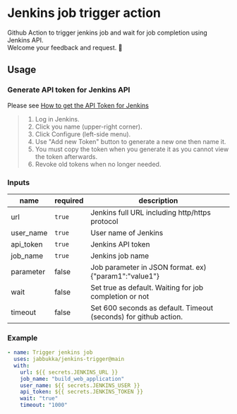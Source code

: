 # Jenkins job trigger action
Github Action to trigger jenkins job and wait for job completion using Jenkins API.  
Welcome your feedback and request. :open_hands:

## Usage
### Generate API token for Jenkins API
Please see [How to get the API Token for Jenkins](https://stackoverflow.com/questions/45466090/how-to-get-the-api-token-for-jenkins)
> 1. Log in Jenkins.
> 2. Click you name (upper-right corner).
> 3. Click Configure (left-side menu).
> 4. Use "Add new Token" button to generate a new one then name it.
> 5. You must copy the token when you generate it as you cannot view the token afterwards.
> 6. Revoke old tokens when no longer needed. 
### Inputs
| name | required | description |
| ---- | -------- | ----------- |
| url  | `true`   | Jenkins full URL including http/https protocol |
| user_name | `true` | User name of Jenkins |
| api_token | `true` | Jenkins API token |
| job_name | `true` | Jenkins job name |
| parameter | false | Job parameter in JSON format. ex) {"param1":"value1"} |
| wait | false | Set true as default. Waiting for job completion or not |
| timeout | false | Set 600 seconds as default. Timeout (seconds) for github action. |

### Example
```yaml
- name: Trigger jenkins job
  uses: jabbukka/jenkins-trigger@main
  with:
    url: ${{ secrets.JENKINS_URL }}
    job_name: "build_web_application"
    user_name: ${{ secrets.JENKINS_USER }}
    api_token: ${{ secrets.JENKINS_TOKEN }}
    wait: "true"
    timeout: "1000"
```
